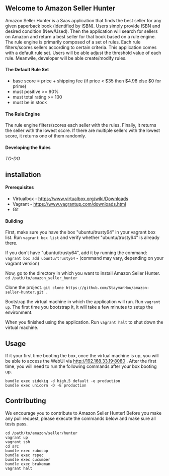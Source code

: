 ## Welcome to Amazon Seller Hunter
Amazon Seller Hunter is a Saas application that finds the best seller for any given paperback book (identified by ISBN). Users simply provide ISBN and desired condition (New/Used). Then the application will search for sellers on Amazon and return a best seller for that book based on a rule engine. The rule engine is primarily composed of a set of rules. Each rule filters/scores sellers according to certain criteria. This application comes with a default rule set. Users will be able adjust the threshold value of each rule. Meanwile, developer will be able create/modify rules.

#### The Default Rule Set
* base score = price + shipping fee (if price < $35 then $4.98 else $0 for prime)
* must positive >= 90%
* must total rating >= 100
* must be in stock

#### The Rule Engine
The rule engine filters/scores each seller with the rules. Finally, it returns the seller with the lowest score. If there are multiple sellers with the lowest score, it returns one of them randomly.

#### Developing the Rules
*TO-DO*

## installation
#### Prerequisites
* Virtualbox - https://www.virtualbox.org/wiki/Downloads
* Vagrant - https://www.vagrantup.com/downloads.html
* Git

#### Building
First, make sure you have the box "ubuntu/trusty64" in your vagrant box list. Run `vagrant box list` and verify whether "ubuntu/trusty64" is already there.

If you don't have "ubuntu/trusty64", add it by running the command:
`vagrant box add ubuntu/trusty64` - (command may vary, depending on your vagrant version)

Now, go to the directory in which you want to install Amazon Seller Hunter. `cd /path/to/amazon_seller_hunter`

Clone the project. `git clone https://github.com/StaymanHou/amazon-seller-hunter.git .`

Bootstrap the virtual machine in which the application will run. Run `vagrant up`. The first time you bootstrap it, it will take a few minutes to setup the environment.

When you finished using the application. Run `vagrant halt` to shut down the virtual machine.

## Usage
If it your first time booting the box, once the virtual machine is up, you will be able to access the WebUI via http://192.168.33.19:8080 .
After the first time, you will need to run the following commands after your box booting up.
```
bundle exec sidekiq -d high,5 default -e production
bundle exec unicorn -D -E production
```

## Contributing
We encourage you to contribute to Amazon Seller Hunter! Before you make any pull request, please execute the commands below and make sure all tests pass.

```
cd /path/to/amazon/seller/hunter
vagrant up
vagrant ssh
cd src
bundle exec rubocop
bundle exec rspec
bundle exec cucumber
bundle exec brakeman
vagrant halt
```
